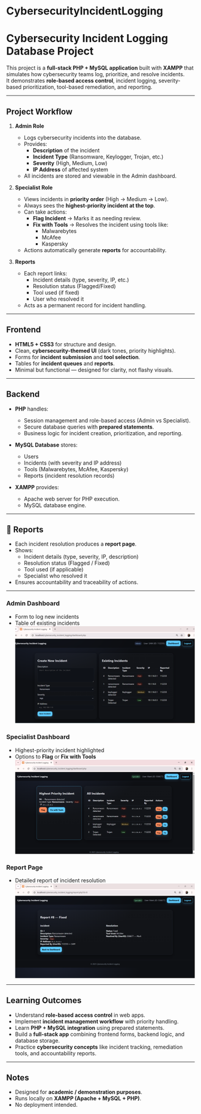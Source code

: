 # CybersecurityIncidentLogging
# Cybersecurity Incident Logging Database Project 

This project is a **full-stack PHP + MySQL application** built with **XAMPP** that simulates how cybersecurity teams log, prioritize, and resolve incidents.  
It demonstrates **role-based access control**, incident logging, severity-based prioritization, tool-based remediation, and reporting.

---

##  Project Workflow
1. **Admin Role**
   - Logs cybersecurity incidents into the database.
   - Provides:
     - **Description** of the incident
     - **Incident Type** (Ransomware, Keylogger, Trojan, etc.)
     - **Severity** (High, Medium, Low)
     - **IP Address** of affected system
   - All incidents are stored and viewable in the Admin dashboard.

2. **Specialist Role**
   - Views incidents in **priority order** (High → Medium → Low).
   - Always sees the **highest-priority incident at the top**.
   - Can take actions:
     - **Flag Incident** → Marks it as needing review.
     - **Fix with Tools** → Resolves the incident using tools like:
       - Malwarebytes  
       - McAfee  
       - Kaspersky  
   - Actions automatically generate **reports** for accountability.

3. **Reports**
   - Each report links:
     - Incident details (type, severity, IP, etc.)
     - Resolution status (Flagged/Fixed)
     - Tool used (if fixed)
     - User who resolved it
   - Acts as a permanent record for incident handling.

---

## Frontend
- **HTML5 + CSS3** for structure and design.  
- Clean, **cybersecurity-themed UI** (dark tones, priority highlights).  
- Forms for **incident submission** and **tool selection**.  
- Tables for **incident queues** and **reports**.  
- Minimal but functional — designed for clarity, not flashy visuals.

---

##  Backend
- **PHP** handles:
  - Session management and role-based access (Admin vs Specialist).  
  - Secure database queries with **prepared statements**.  
  - Business logic for incident creation, prioritization, and reporting.  

- **MySQL Database** stores:
  - Users  
  - Incidents (with severity and IP address)  
  - Tools (Malwarebytes, McAfee, Kaspersky)  
  - Reports (incident resolution records)  

- **XAMPP** provides:
  - Apache web server for PHP execution.  
  - MySQL database engine.  

---

## 📑 Reports
- Each incident resolution produces a **report page**.  
- Shows:
  - Incident details (type, severity, IP, description)  
  - Resolution status (Flagged / Fixed)  
  - Tool used (if applicable)  
  - Specialist who resolved it  
- Ensures accountability and traceability of actions.  

---

###  Admin Dashboard
- Form to log new incidents  
- Table of existing incidents
![Admin Dashboard](assets/Admin_page.png)

###  Specialist Dashboard
- Highest-priority incident highlighted  
- Options to **Flag** or **Fix with Tools**
![Specialist Dashboard](assets/Specialist_page.png)

###  Report Page
- Detailed report of incident resolution
![Report Page](assets/Report.png)

---

## Learning Outcomes
- Understand **role-based access control** in web apps.  
- Implement **incident management workflow** with priority handling.  
- Learn **PHP + MySQL integration** using prepared statements.  
- Build a **full-stack app** combining frontend forms, backend logic, and database storage.  
- Practice **cybersecurity concepts** like incident tracking, remediation tools, and accountability reports.  

---

##  Notes
- Designed for **academic / demonstration purposes**.  
- Runs locally on **XAMPP (Apache + MySQL + PHP)**.  
- No deployment intended.  
